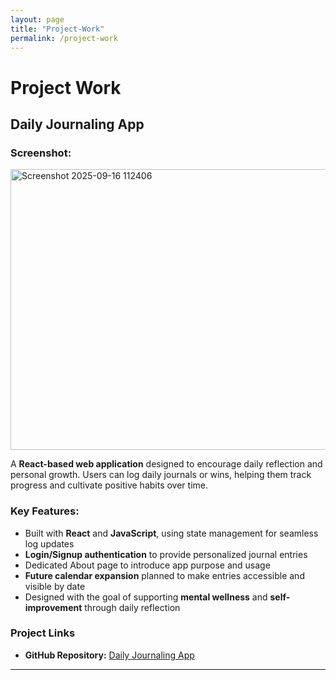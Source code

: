 ```yaml
---
layout: page
title: "Project-Work"
permalink: /project-work
---
```


# Project Work

## Daily Journaling App

### Screenshot:
<img width="604" height="449" alt="Screenshot 2025-09-16 112406" src="https://github.com/user-attachments/assets/e6c402bc-c01f-461b-a8b7-0fcce9239bca" />

A **React-based web application** designed to encourage daily reflection and personal growth. Users can log daily journals or wins, helping them track progress and cultivate positive habits over time.

### Key Features:
- Built with **React** and **JavaScript**, using state management for seamless log updates
- **Login/Signup authentication** to provide personalized journal entries
- Dedicated About page to introduce app purpose and usage
- **Future calendar expansion** planned to make entries accessible and visible by date
- Designed with the goal of supporting **mental wellness** and **self-improvement** through daily reflection

### Project Links
- **GitHub Repository:** [Daily Journaling App](https://github.com/jrueter15/launchcode-unit-1-project/tree/main/unit-1-project)  

---


